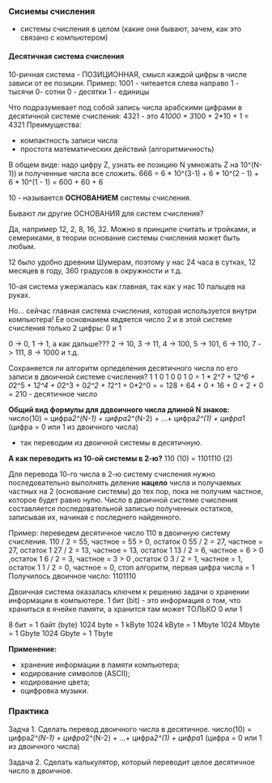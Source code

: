 ### Сисиемы счисления
- системы счисления в целом (какие они бывают, зачем, как это связано с компьютером)

#### Десятичная система счисления
10-ричная система - ПОЗИЦИОННАЯ, смысл каждой цифры в числе зависи от ее позиции.
Пример: 1001 - читеается слева направо 
1 - тысячи
0- сотни
0 - десятки
1 - единицы

Что подразумевает под собой запись числа арабскими цифрами в десятичной системе счисления:
4321 - это 4*1000 + 3*100 + 2*10 + 1 = 4321
Преимущества:
- компактность записи числа
- простота математических действий (алгоритмичность)

В общем виде: надо цифру Z, узнать ее позицию N умножать Z на 10^(N-1)) и полученные числа все сложить. 
666 = 6 * 10^(3-1) + 6 * 10^(2 - 1) + 6 * 10^(1 - 1) = 600 + 60 + 6

10 - называется **ОСНОВАНИЕМ** системы счисления.

Бывают ли другие ОСНОВАНИЯ для систем счисления?

Да, например 12, 2, 8, 16, 32. Можно в принципе считать и тройками, и семериками, в теории основание
системы счисления может быть любым.

12 было удобно древним Шумерам, поэтому у нас 24 часа в сутках, 12 месяцев в году, 
360 градусов в окружности и т.д.

10-ая система ужержалась как главная, так как у нас 10 пальцев на руках.

Но... сейчас главная система счисления, которая используется внутри компьютера!
Ее основнаием явдяется число 2 и в этой системе счисления только 2 цифры:
0 и 1

0 -> 0,
1 -> 1, 
а как дальше???
2 -> 10, 3 -> 11, 4 -> 100, 5 -> 101, 6 -> 110, 7 -> 111, 8 -> 1000 и т.д.

Сохраняется ли алгоритм орпеделения десятичного числа по его записи в двоичной системе счисления?
1 1 0 1 0 0 1 0 = 1 * 2^7 + 1*2^6 + 0*2^5 + 1*2^4 + 0*2^3 + 0*2^2 + 1*2^1 + 0*2^0 = 
= 128 + 64 + 0 + 16 + 0 + 2 + 0 = 210 - десятичное число

**Общий вид формулы для ддвоичного числа длиной N знаков:**
число(10) = цифра*2^(N-1) + цифра*2^(N-2) + ...+ цифра*2^(1) + цифра*1 (цифра = 0 или 1 из двоичного числа)
- так переводим из двоичной системы в десятичную.

**А как переводить из 10-ой системы в 2-ю?**
110 (10) = 1101110 (2)

Для перевода 10-го числа в 2-ю систему счисления нужно последовательно 
выполнять деление **нацело** числа и получаемых частных на 2 (основание системы) до тех пор, 
пока не получим частное, которое будет равно нулю.
Число в двоичной системе счисления составляется последовательной записью полученных остатков, 
записывая их, начиная с последнего найденного.

Пример: переведем десятичное число 110 в двоичную систему счисления.
110 / 2 = 55, частное = 55 > 0, остаток 0
55 / 2 = 27, частное = 27, остаток 1
27 / 2 = 13, частное = 13, остаток 1
13 / 2 = 6, частное = 6 > 0 ,остаток 1
6 / 2 = 3, частное = 3 > 0 ,остаток 0
3 / 2 = 1, частное = 1, остаток 1
1 / 2 = 0, частное = 0, стоп алгоритм, первая цифра числа = 1
Получилось двоичное число: 1101110

Двоичная система оказалась ключем к решению задачи о хранении информации в компьютере.
1 бит (bit) - это информация о том, что храниться в ячейке памяти, 
а хранится там может ТОЛЬКО 0 или 1

8 бит = 1 байт (byte)
1024 byte = 1 kByte
1024 kByte = 1 Mbyte
1024 Mbyte = 1 Gbyte
1024 Gbyte = 1 Tbyte

**Применение:**
- хранение информации в памяти компьютера;
- кодирование символов (ASCII);
- кодирование цвета;
- оцифровка музыки.

### Практика
Задча 1. 
Сделать перевод двоичного числа в десятичное.
число(10) = цифра*2^(N-1) + цифра*2^(N-2) + ...+ цифра*2^(1) + цифра*1 
(цифра = 0 или 1 из двоичного числа)

Задача 2. 
Сделать калькулятор, который переводит целое десятичное число в двоичное.












